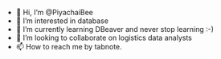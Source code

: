 - 👋 Hi, I’m @PiyachaiBee
- 👀 I’m interested in database
- 🌱 I’m currently learning DBeaver and never stop learning :-)
- 💞️ I’m looking to collaborate on logistics data analysts 
- 📫 How to reach me by tabnote.

<!---
PiyachaiBee/PiyachaiBee is a ✨ special ✨ repository because its `README.md` (this file) appears on your GitHub profile.
You can click the Preview link to take a look at your changes.
--->
